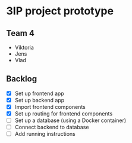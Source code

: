 # 3IP project prototype

## Team 4

- Viktoria
- Jens
- Vlad

## Backlog

- [x] Set up frontend app
- [x] Set up backend app
- [x] Import frontend components
- [x] Set up routing for frontend components
- [ ] Set up a database (using a Docker container)
- [ ] Connect backend to database
- [ ] Add running instructions
